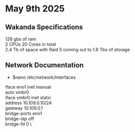 # May 9th 2025

## Wakanda Specifications
128 gbs of ram \
2 CPUs 20 Cores in total \
2.4 Tb of space with Raid 5 coming out to 1.6 Tbs of storage

## Network Documentation
  - $nano /etc/network/interfaces

iface eno1 inet manual \
auto vmbr0 \
iface vmbr0 inet static \
      address 10.109.0.10/24 \
      gateway 10.109.0.1 \
      bridge-ports eno1 \
      bridge-stp off \
      bridge-fd 0 \
